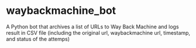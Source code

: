 # waybackmachine_bot
A Python bot that archives a list of URLs to Way Back Machine and logs result in CSV file (including the original url, waybackmachine url, timestamp, and status of the attemps)
